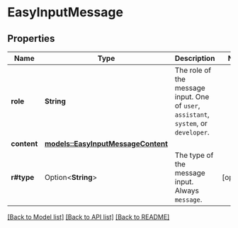 # EasyInputMessage

## Properties

Name | Type | Description | Notes
------------ | ------------- | ------------- | -------------
**role** | **String** | The role of the message input. One of `user`, `assistant`, `system`, or `developer`.  | 
**content** | [**models::EasyInputMessageContent**](EasyInputMessage_content.md) |  | 
**r#type** | Option<**String**> | The type of the message input. Always `message`.  | [optional]

[[Back to Model list]](../README.md#documentation-for-models) [[Back to API list]](../README.md#documentation-for-api-endpoints) [[Back to README]](../README.md)


